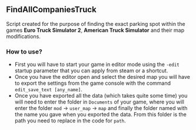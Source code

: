 ## FindAllCompaniesTruck

Script created for the purpose of finding the exact parking spot within the games **Euro Truck Simulator 2**, **American Truck Simulator** and their map modifications.

### How to use?

-   First you will have to start your game in editor mode using the `-edit` startup parameter that you can apply from steam or a shortcut.
-   Once you have the editor open and select the desired map you will have to export the settings from the game console with the command `edit_save_text [any_name]`.
-   Once you have exported all the data (which takes quite some time) you will need to enter the folder in `Documents` of your game, where you will enter the folder `mod` -> `user_map` -> `map` and finally the folder named with the name you gave when you exported the data. From this folder is the path you need to replace in the code for `path`.

